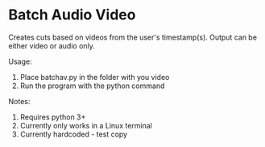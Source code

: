 # Batch Audio Video

Creates cuts based on videos from the user's timestamp(s). Output can be either video or audio only.

Usage:  
1. Place batchav.py in the folder with you video  
2. Run the program with the python command  

Notes:  
1. Requires python 3+  
2. Currently only works in a Linux terminal  
3. Currently hardcoded - test copy  
